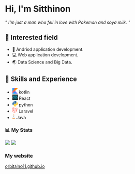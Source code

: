 # Hi, I'm Sitthinon
*" I'm just a man who fell in love with Pokemon and soya milk. "*
## 🎯 Interested field
* 📱 Andriod application development.
* 💻 Web application development.
* 🌏 Data Science and Big Data.
## 🔧 Skills and Experience
* <img src="https://github.com/orbitalno11/orbitalno11/blob/master/img/kotlin-1.svg"  height="18px"> kotlin
* <img src="https://github.com/orbitalno11/orbitalno11/blob/master/img/react-1.svg"  height="18px"> React
* <img src="https://github.com/orbitalno11/orbitalno11/blob/master/img/python-5.svg"  height="18px"> python
* <img src="https://github.com/orbitalno11/orbitalno11/blob/master/img/laravel-2.svg"  height="18px"> Laravel
* <img src="https://github.com/orbitalno11/orbitalno11/blob/master/img/java-4.svg"  height="18px"> Java
### 📊 My Stats
<code><img src="https://github-readme-stats.vercel.app/api?username=orbitalno11&show_icons=true&theme=graywhite"></code>
<code><img src="https://github-readme-stats.vercel.app/api/top-langs/?username=orbitalno11&hide=HTML,css">
</code>
### My website
[orbitalno11.github.io](https://orbitalno11.github.io/)
